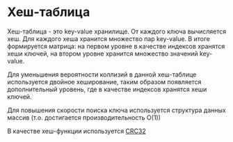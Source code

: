 # Хеш-таблица

Хеш-таблица - это key-value хранилище. От каждого ключа вычисляется хеш. Для каждого хеша хранится множество пар key-value. В итоге формируется матрица: на первом уровне в качестве индексов хранятся хеши ключей, на втором уровне хранится множество значений key-value.

Для уменьшения вероятности коллизий в данной хеш-таблице используется двойное хеширование, таким образом появляется дополнительный уровень, где в качестве индексов хранятся хеши ключей.

Для повышения скорости поиска ключа используется структура данных массив (т.о. достигается производительность O(1))

В качестве хеш-функции используется [CRC32](https://www.npmjs.com/package/crc-32)

